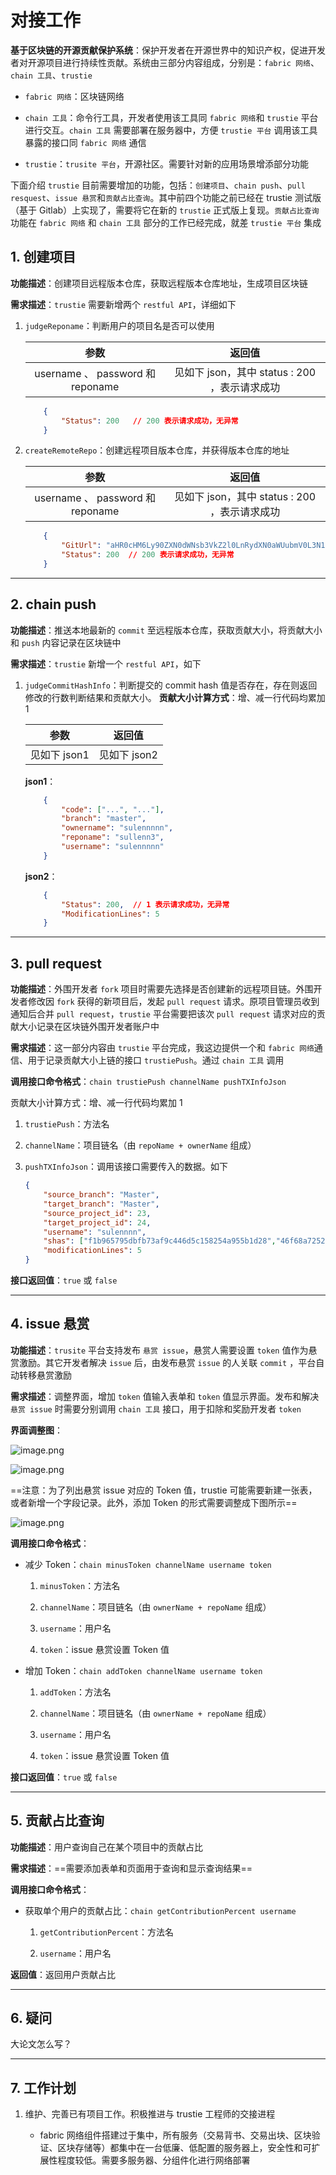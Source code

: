 # 对接工作

**基于区块链的开源贡献保护系统**：保护开发者在开源世界中的知识产权，促进开发者对开源项目进行持续性贡献。系统由三部分内容组成，分别是：`fabric 网络`、`chain 工具`、`trustie`

- `fabric 网络`：区块链网络

- `chain 工具`：命令行工具，开发者使用该工具同 `fabric 网络`和 `trustie` 平台进行交互。`chain 工具` 需要部署在服务器中，方便 `trustie 平台` 调用该工具暴露的接口同 `fabric 网络` 通信

- `trustie`：`trusite 平台`，开源社区。需要针对新的应用场景增添部分功能

下面介绍 `trustie` 目前需要增加的功能，包括：`创建项目`、`chain push`、`pull resquest`、`issue 悬赏`和`贡献占比查询`。其中前四个功能之前已经在 trustie 测试版（基于 Gitlab）上实现了，需要将它在新的 `trustie` 正式版上复现。`贡献占比查询` 功能在 `fabric 网络` 和 `chain 工具` 部分的工作已经完成，就差 `trustie 平台` 集成

## 1. 创建项目

**功能描述**：创建项目远程版本仓库，获取远程版本仓库地址，生成项目区块链

**需求描述**：`trustie` 需要新增两个 `restful API`，详细如下

1. `judgeReponame`：判断用户的项目名是否可以使用

    参数 | 返回值
    :------------:|:-----------:
    username 、 password 和 reponame | 见如下 json，其中 status : 200 ，表示请求成功

    ```json
        {
            "Status": 200   // 200 表示请求成功，无异常
        }
    ```

2. `createRemoteRepo`：创建远程项目版本仓库，并获得版本仓库的地址

    参数 | 返回值
    :------------:|:-----------:
    username 、 password 和 reponame | 见如下 json，其中 status : 200 ，表示请求成功

    ```json
        {
            "GitUrl": "aHR0cHM6Ly90ZXN0dWNsb3VkZ2l0LnRydXN0aWUubmV0L3N1bGVubm5ubi9z\ndWxsZW5uMy5naXQ=\n",
            "Status": 200  // 200 表示请求成功，无异常
        }
    ```

---

## 2. chain push

**功能描述**：推送本地最新的 `commit` 至远程版本仓库，获取贡献大小，将贡献大小和 `push` 内容记录在区块链中

**需求描述**：`trustie` 新增一个 `restful API`，如下

1. `judgeCommitHashInfo`：判断提交的 commit hash 值是否存在，存在则返回修改的行数判断结果和贡献大小。
**贡献大小计算方式**：增、减一行代码均累加 1

    参数 | 返回值
    :------------:|:-----------:
    见如下 json1 | 见如下 json2

    **json1**：

    ```json
        {
            "code": ["...", "..."],
            "branch": "master",
            "ownername": "sulennnnn",
            "reponame": "sullenn3",
            "username": "sulennnnn"
        }
    ```

    **json2**：

    ```json
        {
            "Status": 200,  // 1 表示请求成功，无异常
            "ModificationLines": 5
        }
    ```

---

## 3. pull request

**功能描述**：外围开发者 `fork` 项目时需要先选择是否创建新的远程项目链。外围开发者修改因 `fork` 获得的新项目后，发起 `pull request` 请求。原项目管理员收到通知后合并 `pull request`，`trustie` 平台需要把该次 `pull request` 请求对应的贡献大小记录在区块链外围开发者账户中

**需求描述**：这一部分内容由 `trustie` 平台完成，我这边提供一个和 `fabric 网络`通信、用于记录贡献大小上链的接口 `trustiePush`。通过 `chain 工具` 调用

**调用接口命令格式**：`chain trustiePush channelName pushTXInfoJson`

贡献大小计算方式：增、减一行代码均累加 1

1. `trustiePush`：方法名

2. `channelName`：项目链名（由 `repoName + ownerName` 组成）

3. `pushTXInfoJson`：调用该接口需要传入的数据。如下

    ```json
    {
        "source_branch": "Master",
        "target_branch": "Master",
        "source_project_id": 23,
        "target_project_id": 24,
        "username": "sulennnn",
        "shas": ["f1b965795dbfb73af9c446d5c158254a955b1d28","46f68a7252ba0af072e634295b61f39407ceea01"],
        "modificationLines": 5
    }
    ```

**接口返回值**：`true` 或 `false`

---

## 4. issue 悬赏

**功能描述**：`trusite` 平台支持发布 `悬赏 issue`，悬赏人需要设置 `token` 值作为悬赏激励。其它开发者解决 `issue` 后，由发布悬赏 `issue` 的人关联 `commit` ，平台自动转移悬赏激励

**需求描述**：调整界面，增加 `token` 值输入表单和 `token` 值显示界面。发布和解决 `悬赏 issue` 时需要分别调用 `chain 工具` 接口，用于扣除和奖励开发者 `token`

**界面调整图**：

![image.png](http://ww1.sinaimg.cn/large/006alGmrgy1g89loph28aj30ut0ic769.jpg)

![image.png](http://ww1.sinaimg.cn/large/006alGmrgy1g89lv4pi8hj30wa0j3mzs.jpg)

==注意：为了列出悬赏 issue 对应的 Token 值，trustie 可能需要新建一张表，或者新增一个字段记录。此外，添加 Token 的形式需要调整成下图所示==

![image.png](http://ww1.sinaimg.cn/large/006alGmrgy1g89mp0wz6kj30xt0k2gqs.jpg)

**调用接口命令格式**：

- 减少 Token：`chain minusToken channelName username token`

    1. `minusToken`：方法名

    2. `channelName`：项目链名（由 `ownerName + repoName` 组成）

    3. `username`：用户名

    4. `token`：issue 悬赏设置 Token 值

- 增加 Token：`chain addToken channelName username token`

    1. `addToken`：方法名

    2. `channelName`：项目链名（由 `ownerName + repoName` 组成）

    3. `username`：用户名

    4. `token`：issue 悬赏设置 Token 值

**接口返回值**：`true` 或 `false`

---

## 5. 贡献占比查询

**功能描述**：用户查询自己在某个项目中的贡献占比

**需求描述**：==需要添加表单和页面用于查询和显示查询结果==

**调用接口命令格式**：

- 获取单个用户的贡献占比：`chain getContributionPercent username`

    1. `getContributionPercent`：方法名

    2. `username`：用户名

**返回值**：返回用户贡献占比

---

## 6. 疑问

大论文怎么写？

---

## 7. 工作计划

1. 维护、完善已有项目工作。积极推进与 trustie 工程师的交接进程

    - fabric 网络组件搭建过于集中，所有服务（交易背书、交易出块、区块验证、区块存储等）都集中在一台低廉、低配置的服务器上，安全性和可扩展性程度较低。需要多服务器、分组件化进行网络部署
